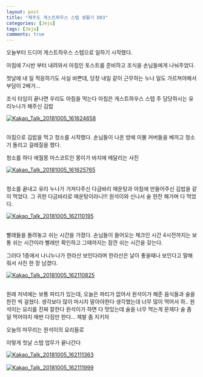 ```yaml
---
layout: post
title: "제주도 게스트하우스 스텝 생활기 D03" 
categories: [Jeju]
tags: [Jeju]
comments: true
---
```


<div> 
<p>
오늘부터 드디어 게스트하우스 스텝으로 
일하기 시작했다. 

아침에 7시반 부터 내려와서 
아침인 토스트를 준비하고 
조식을 손님들에게 나눠주었다. 

첫날에 내 일 적응하기도 사실 바쁜데,
당장 내일 같이 근무하는 누나 일도 가르쳐야해서 
부담이 2배가... 

조식 타임이 끝나면
우리도 아침을 먹는다 
아침은 게스트하우스 스텝
주 담당하시는 유리누나가 해주신 김밥 
</p> 
<a href="https://ibb.co/mXhJrz"><img src="https://preview.ibb.co/jDpyrz/Kakao_Talk_20181005_161624658.jpg" alt="Kakao_Talk_20181005_161624658" border="0"></a><br /><a target='_blank' href='https://aluminumsulfate.net/aluminum-oxide'></a><br />

<p>
아침으로 김밥을 먹고 
청소를 시작했다. 
손님들이 나온 방에 이불 커버들을 베끼고 
청소기 돌리고 걸레질을 했다. 

청소를 하다 애월몽 마스코트인 
몽이가 바지에 메달리는 사진 
</p>
<a href="https://ibb.co/bRrQ4K"><img src="https://preview.ibb.co/e8udPK/Kakao_Talk_20181005_161625765.jpg" alt="Kakao_Talk_20181005_161625765" border="0"></a><br /><a target='_blank' href='https://aluminumsulfate.net/aluminum-oxide'></a><br />

<p>
청소를 끝내고 유리 누나가 가져다주신 
다금바리 매운탕과 아침에 만들어주신 김밥을 같이 먹었다. 
그 귀한 다금바리로 매운탕이라니!!! 
원석이와 신나서 술 한잔 해가며 다 먹었다. </p>
<a href="https://ibb.co/fXLrde"><img src="https://preview.ibb.co/e7SF4K/Kakao_Talk_20181005_162110195.jpg" alt="Kakao_Talk_20181005_162110195" border="0"></a><br /><a target='_blank' href='https://aluminumsulfate.net/aluminum-oxide'></a><br />

<p>
빨래들을 돌려놓고 쉬는 시간을 가졌다. 
손님들이 들어오는 체크인 시간 4시전까지는 보통 쉬는 시간이라 
빨래만 확인하고 그때까지는 잠깐 쉬는 시간을 갖는다. 

그러다 1층에서 나니누나가 한라산 보인다라며
한라산은 날이 좋을때나 보인다고 말해줘서 
사진 한 장 남겼다. </p>
<a href="https://ibb.co/dAqrde"><img src="https://preview.ibb.co/iRBKWz/Kakao_Talk_20181005_162110825.jpg" alt="Kakao_Talk_20181005_162110825" border="0"></a><br /><a target='_blank' href='https://aluminumsulfate.net/aluminum-oxide'></a><br />

<p>원래 저녁에는 보통 파티가 있는데,
오늘은 파티가 없어서 
원석이가 해준 음식들과 술을 한잔 씩 걸쳤다. 
생각보다 많이 마시지 말아야한다 생각했는데 
너무 많이 먹어서 하.. 
원석이는 요리를 진짜 잘한다 
원석이가 하면 다 맛있는데
술을 너무 먹는게 문제다 
술 좀 덜 먹어야지 매번 다짐만 한다...
제발 좀 지키자 

오늘의 마무리는 원석이의 요리들로

이렇게 첫날 스텝 업무가 끝나간다 </p>
<a href="https://ibb.co/dG6Eye"><img src="https://preview.ibb.co/gazZye/Kakao_Talk_20181005_162111363.jpg" alt="Kakao_Talk_20181005_162111363" border="0"></a><br /><a target='_blank' href='https://aluminumsulfate.net/aluminum-oxide'></a><br />
<a href="https://ibb.co/kC9CjK"><img src="https://preview.ibb.co/dkcMde/Kakao_Talk_20181005_162111999.jpg" alt="Kakao_Talk_20181005_162111999" border="0"></a><br /><a target='_blank' href='https://aluminumsulfate.net/aluminum-oxide'></a><br />

</div>

